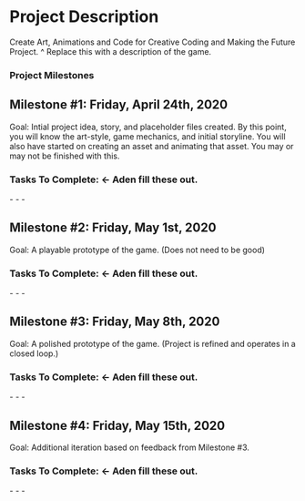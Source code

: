 # Project Description
Create Art, Animations and Code for Creative Coding and Making the Future Project.
^ Replace this with a description of the game.

### Project Milestones
<h2>Milestone #1: Friday, April 24th, 2020</h2>
<p>Goal: Intial project idea, story, and placeholder files created. By this point, you will know the art-style, game mechanics, and initial storyline. You will also have started on creating an asset and animating that asset. You may or may not be finished with this.</p>
<h3>Tasks To Complete: <- Aden fill these out.</h3>
- 
- 
- 

<h2> Milestone #2: Friday, May 1st, 2020</h2>
<p>Goal: A playable prototype of the game. (Does not need to be good)</p>
<h3>Tasks To Complete: <- Aden fill these out.</h3>
- 
- 
- 

<h2>Milestone #3: Friday, May 8th, 2020</h2>
<p>Goal: A polished prototype of the game. (Project is refined and operates in a closed loop.)</p>
<h3>Tasks To Complete: <- Aden fill these out.</h3>
- 
- 
- 

<h2>Milestone #4: Friday, May 15th, 2020</h2>
<p>Goal: Additional iteration based on feedback from Milestone #3.</p>
<h3>Tasks To Complete: <- Aden fill these out.</h3>
- 
- 
- 

